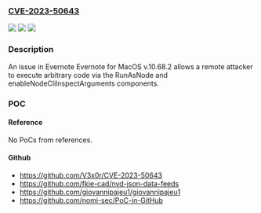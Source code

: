 ### [CVE-2023-50643](https://cve.mitre.org/cgi-bin/cvename.cgi?name=CVE-2023-50643)
![](https://img.shields.io/static/v1?label=Product&message=n%2Fa&color=blue)
![](https://img.shields.io/static/v1?label=Version&message=n%2Fa&color=blue)
![](https://img.shields.io/static/v1?label=Vulnerability&message=n%2Fa&color=brighgreen)

### Description

An issue in Evernote Evernote for MacOS v.10.68.2 allows a remote attacker to execute arbitrary code via the RunAsNode and enableNodeClilnspectArguments components.

### POC

#### Reference
No PoCs from references.

#### Github
- https://github.com/V3x0r/CVE-2023-50643
- https://github.com/fkie-cad/nvd-json-data-feeds
- https://github.com/giovannipajeu1/giovannipajeu1
- https://github.com/nomi-sec/PoC-in-GitHub

